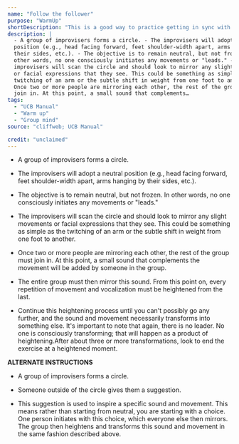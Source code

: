 ```yaml
---
name: "Follow the follower"
purpose: "WarmUp"
shortDescription: "This is a good way to practice getting in sync with other improvisers when using sound and movement to generate information. Sound and movement will be used in this way to generate information in an Organic Opening. Note: This exercise can also serve as a good warm-up for improvisation since it allows you to practice, in an abstract sense. what we arc trying to do in organic Long Form scenes (start from nothing and find interesting ideas to explore)."
description: |
  - A group of improvisers forms a circle. - The improvisers will adopt a neutral
  position (e.g., head facing forward, feet shoulder-width apart, arms hanging by
  their sides, etc.). - The objective is to remain neutral, but not frozen. In
  other words, no one consciously initiates any movements or "leads." - The
  improvisers will scan the circle and should look to mirror any slight movements
  or facial expressions that they see. This could be something as simple as the
  twitching of an arm or the subtle shift in weight from one foot to another. -
  Once two or more people are mirroring each other, the rest of the group must
  join in. At this point, a small sound that complements…
tags:
  - "UCB Manual"
  - "Warm up"
  - "Group mind"
source: "cliffweb; UCB Manual"

credit: "unclaimed"
---
```


- A group of improvisers forms a circle.

- The improvisers will adopt a neutral position (e.g., head facing forward, feet shoulder-width apart, arms hanging by their sides, etc.).

- The objective is to remain neutral, but not frozen. In other words, no one consciously initiates any movements or "leads."

- The improvisers will scan the circle and should look to mirror any slight movements or facial expressions that they see. This could be something as simple as the twitching of an arm or the subtle shift in weight from one foot to another.

- Once two or more people are mirroring each other, the rest of the group must join in. At this point, a small sound that complements the movement will be added by someone in the group.

- The entire group must then mirror this sound. From this point on, every repetition of movement and vocalization must be heightened from the last.

- Continue this heightening process until you can't possibly go any further, and the sound and movement necessarily transforms into something else. It's important to note that again, there is no leader. No one is consciously transforming;
that will happen as a product of heightening.After about three or more transformations, look to end the exercise at a heightened moment.

**ALTERNATE INSTRUCTIONS**

- A group of improvisers forms a circle.

- Someone outside of the circle gives them a suggestion.

- This suggestion is used to inspire a specific sound and movement. This means rather than starting from neutral, you are starting with a choice. One person initiates with this choice, which everyone else then mirrors.
The group then heightens and transforms this sound and movement in the same fashion described above.
